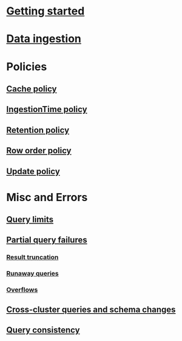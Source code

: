 # [Getting started](index.md)

# [Data ingestion](data-ingestion.md)













# Policies
## [Cache policy](cachepolicy.md)

## [IngestionTime policy](ingestiontimepolicy.md)

## [Retention policy](retentionpolicy.md)

## [Row order policy](roworderpolicy.md)



## [Update policy](updatepolicy.md)
# Misc and Errors

## [Query limits](querylimits.md)
## [Partial query failures](partialqueryfailures.md)
### [Result truncation](resulttruncation.md)
### [Runaway queries](runawayqueries.md)
### [Overflows](overflow.md)
## [Cross-cluster queries and schema changes](crossclusterandschemachanges.md)
## [Query consistency](queryconsistency.md)